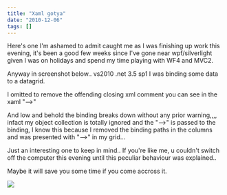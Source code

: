 ```yaml
---
title: "Xaml gotya"
date: "2010-12-06"
tags: []
---
```


Here's one I'm ashamed to admit caught me as I was finishing up work this evening, it's been a good few weeks since I've gone near wpf/silverlight given I was on holidays and spend my time playing with WF4 and MVC2.

Anyway in screenshot below.. vs2010 .net 3.5 sp1 I was binding some data to a datagrid.

I omitted to remove the offending closing xml comment you can see in the xaml "-->"

And low and behold the binding breaks down without any prior warning,,,, infact my object collection is totally ignored and the "-->" is passed to the binding, I know this because I removed the binding paths in the columns and was presented with "-->" in my grid...

Just an interesting one to keep in mind.. If you're like me, u couldn't switch off the computer this evening until this peculiar behaviour was explained..

Maybe it will save you some time if you come accross it.

![](/blog/image.axd?picture=2010%2f12%2fscreenie1.jpg)
